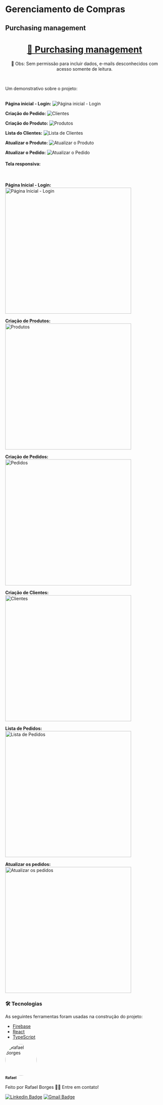 # Gerenciamento de Compras

## Purchasing management

<h1 align="center">
    <a href="https://buy-management.web.app/">🔗 Purchasing management</a>
</h1>
<p align="center">🚀 Obs: Sem permissão para incluir dados, e-mails desconhecidos com acesso somente de leitura.</p>
<br/>

<p align="left">Um demonstrativo sobre o projeto:</p>
<br/>
<strong>Página inicial - Login:</strong>
<img src="src/assets/github/signin.jpeg" alt="Página inicial - Login" />

<strong>Criação do Pedido:</strong>
<img src="src/assets/github/order.jpeg" alt="Clientes" />

<strong>Criação do Produto:</strong>
<img src="src/assets/github/product.jpeg" alt="Produtos" />

<strong>Lista do Clientes:</strong>
<img src="src/assets/github/listClients.jpeg" alt="Lista de Clientes" />

<strong>Atualizar o Produto:</strong>
<img src="src/assets/github/updtListClients.jpeg" alt="Atualizar o Produto" />

<strong>Atualizar o Pedido:</strong>
<img src="src/assets/github/updtListOrder.jpeg" alt="Atualizar o Pedido" />

<h4>Tela responsiva:</h4>
<br/>

<strong>Página Inicial - Login:</strong><br/>
<img src="src/assets/github/signInMobile.jpeg" alt="Página Inicial - Login" width="400px"/>

<strong>Criação de Produtos:</strong><br/>
<img src="src/assets/github/productMobile.jpeg" alt="Produtos" width="400px" />

<strong>Criação de Pedidos:</strong><br/>
<img src="src/assets/github/clientsMobile.jpeg" alt="Pedidos" width="400px" />

<strong>Criação de Clientes:</strong><br/>
<img src="src/assets/github/clientsMobile.jpeg" alt="Clientes" width="400px" />

<strong>Lista de Pedidos:</strong><br/>
<img src="src/assets/github/orderListMobile.jpeg" alt="Lista de Pedidos" width="400px"/>

<strong>Atualizar os pedidos:</strong><br/>
<img src="src/assets/github/updtOrderListMobile.jpeg" alt="Atualizar os pedidos" width="400px"/>

### 🛠 Tecnologias

As seguintes ferramentas foram usadas na construção do projeto:

- [Firebase](https://firebase.google.com/)
- [React](https://pt-br.reactjs.org/)
- [TypeScript](https://www.typescriptlang.org/)

 <img style="border-radius: 50%;" src="https://github.com/rafaelborges26.png" width="100px;" alt="Rafael Borges"/>
 <br />
 <sub><b>Rafael</b></sub></a>


Feito por Rafael Borges 👋🏽 Entre em contato!

[![Linkedin Badge](https://img.shields.io/badge/-Rafael-blue?style=flat-square&logo=Linkedin&logoColor=white&link=)](linkedin.com/in/rafael-bernardino-borges) 
[![Gmail Badge](https://img.shields.io/badge/-rafael.borges2698@gmail.com-c14438?style=flat-square&logo=Gmail&logoColor=white&link=mailto:rafael.borges2698@gmail.com)](mailto:rafael.borges2698@gmail.com)

